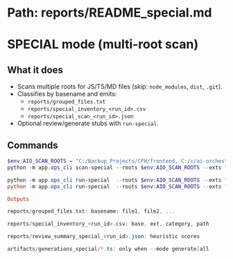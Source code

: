 # Path: reports/README_special.md
# SPECIAL mode (multi-root scan)

## What it does
- Scans multiple roots for JS/TS/MD files (skip: `node_modules`, `dist`, `.git`).
- Classifies by basename and emits:
  - `reports/grouped_files.txt`
  - `reports/special_inventory_<run_id>.csv`
  - `reports/special_scan_<run_id>.json`
- Optional review/generate stubs with `run-special`.

## Commands
```powershell
$env:AIO_SCAN_ROOTS = "C:/Backup_Projects/CFH/frontend, C:/c/ai-orchestrator"
python -m app.ops_cli scan-special --roots $env:AIO_SCAN_ROOTS --exts "js,jsx,ts,tsx,md" --skip-dirs "node_modules,dist,.git"

python -m app.ops_cli run-special  --roots $env:AIO_SCAN_ROOTS --exts "js,jsx,ts,tsx,md" --skip-dirs "node_modules,dist,.git" --mode review --limit 50
python -m app.ops_cli run-special  --roots $env:AIO_SCAN_ROOTS --exts "js,jsx,ts,tsx,md" --skip-dirs "node_modules,dist,.git" --mode all --limit 25

Outputs

reports/grouped_files.txt: basename: file1, file2, ...

reports/special_inventory_<run_id>.csv: base, ext, category, path

reports/review_summary_special_<run_id>.json: heuristic scores

artifacts/generations_special/*.ts: only when --mode generate|all

